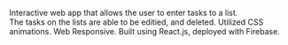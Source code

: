 Interactive web app that allows the user to enter tasks to a list.  
The tasks on the lists are able to be editied, and deleted.
Utilized CSS animations. Web Responsive. 
Built using React.js, deployed with Firebase. 

